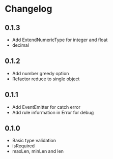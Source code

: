 # Changelog

## 0.1.3

- Add ExtendNumericType for integer and float
- decimal

## 0.1.2

- Add number greedy option
- Refactor reduce to single object

## 0.1.1

- Add EventEmitter for catch error
- Add rule information in Error for debug

## 0.1.0

- Basic type validation
- isRequired
- maxLen, minLen and len
